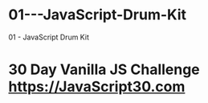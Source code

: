 # 01---JavaScript-Drum-Kit
01 - JavaScript Drum Kit

# 30 Day Vanilla JS Challenge https://JavaScript30.com
